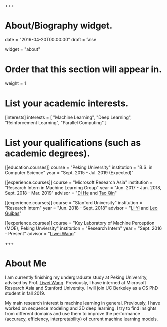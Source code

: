 +++
# About/Biography widget.

date = "2016-04-20T00:00:00"
draft = false

widget = "about"

# Order that this section will appear in.
weight = 1

# List your academic interests.
[interests]
  interests = [
    "Machine Learning",
    "Deep Learning",
    "Reinforcement Learning",
    "Parallel Computing"
  ]

# List your qualifications (such as academic degrees).

[[education.courses]]
  course = "Peking University"
  institution = "B.S. in Computer Science"
  year = "Sept. 2015 - Jul. 2019 (Expected)"

[[experience.courses]]
  course = "Microsoft Research Asia"
  institution = "Research Intern in Machine Learning Group"
  year = "Jun. 2017 - Jun. 2018, Sept. 2018 - Mar. 2019"
  advisor = "[Di He](https://www.microsoft.com/en-us/research/people/dihe/) and [Tao Qin](https://www.microsoft.com/en-us/research/people/taoqin/)"

[[experience.courses]]
  course = "Stanford University"
  institution = "Research Intern"
  year = "Jun. 2018 - Sept. 2018"
  advisor = "[Li Yi](https://cs.stanford.edu/~ericyi/) and [Leo Guibas](https://geometry.stanford.edu/member/guibas/)"

[[experience.courses]]
  course = "Key Laboratory of Machine Perception (MOE), Peking Unviersity"
  institution = "Research Intern"
  year = "Sept. 2016 - Present"
  advisor = "[Liwei Wang](ttp://www.cis.pku.edu.cn/faculty/vision/wangliwei/)"

+++

# About Me

I am currently finishing my undergraduate study at Peking University, advised by Prof. [Liwei Wang](http://www.cis.pku.edu.cn/faculty/vision/wangliwei/). Previously, I have interned at Microsoft Research Asia and Stanford University. I will join UC Berkeley as a CS PhD student in fall 2019.

My main research interest is machine learning in general. Previously, I have worked on sequence modeling and 3D deep learning. I try to find insights from different domains and use them to improve the performance (accuracy, efficiency, interpretability) of current machine learning models.

